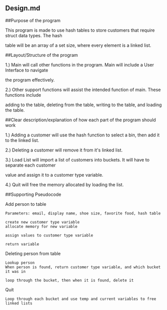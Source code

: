 Design.md
-------------

##Purpose of the program

This program is made to use hash tables to store customers that require struct data types. The hash

table will be an array of a set size, where every element is a linked list.

##Layout/Structure of the program 

1.) Main will call other functions in the program. Main will include a User Interface to navigate

the program effectively. 

2.) Other support functions will assist the intended function of main. These functions include 

adding to the table, deleting from the table, writing to the table, and loading the table.

##Clear description/explanation of how each part of the program should work

1.) Adding a customer will use the hash function to select a bin, then add it to the linked list.

2.) Deleting a customer will remove it from it's linked list.

3.) Load List will import a list of customers into buckets. It will have to separate each customer

value and assign it to a customer type variable. 

4.) Quit will free the memory allocated by loading the list.

##Supporting Pseudocode

Add person to table

	Parameters: email, display name, shoe size, favorite food, hash table
	
	create new customer type variable
	allocate memory for new variable	

	assign values to customer type variable

	return variable

Deleting person from table

	Lookup person
	When person is found, return customer type variable, and which bucket it was in
	
	loop through the bucket, then when it is found, delete it

Quit

	Loop through each bucket and use temp and current variables to free linked lists


